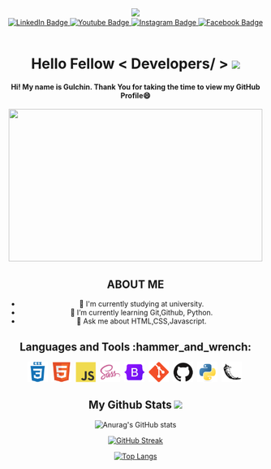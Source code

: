 <div id="header" align="center">
  <img src="https://media.giphy.com/media/emGDBYPZ2mVrsS1biZ/giphy.gif" width="100"/>
</div>
<div id="badges" align="center">
  <a href="https://www.linkedin.com/in/gülçin-mustafazadə-6a2a27205">
    <img src="https://img.shields.io/badge/LinkedIn-blue?style=for-the-badge&logo=linkedin&logoColor=white" alt="LinkedIn Badge"/>
  </a>
  <a href="https://github.com/GulcinMustafazada">
    <img src="https://img.shields.io/badge/Github-gray?style=for-the-badge&logo=github&logoColor=white" alt="Youtube Badge"/>
  </a>
  <a href="https://z-p15.www.instagram.com/">
    <img src="https://img.shields.io/badge/Instagram-red?style=for-the-badge&logo=instagram&logoColor=white" alt="Instagram Badge"/>
  </a>
   <a href="https://www.facebook.com/profile.php?id=100038549012827">
    <img src="https://img.shields.io/badge/Facebook-blue?style=for-the-badge&logo=facebook&logoColor=white" alt="Facebook Badge"/>
  </a>
</div>
<div id="badges" align="center">
  <img src="https://komarev.com/ghpvc/?username=GulcinMustafazada&style=flat-square&color=blue" alt=""/>
</div>

<h1 align="center">
  Hello Fellow < Developers/ >
  <img src="https://media.giphy.com/media/hvRJCLFzcasrR4ia7z/giphy.gif" width="30px"/>
</h1>

  <h4 align="center">
    Hi! My name is Gulchin. Thank You for taking the time to view my GitHub Profile😄
    
  </h4>





   <div align="center">
  <img src="https://res.cloudinary.com/practicaldev/image/fetch/s--2bZIjPGC--/c_limit%2Cf_auto%2Cfl_progressive%2Cq_66%2Cw_880/https://dev-to-uploads.s3.amazonaws.com/i/d4tvukbt5mra37cvwklk.gif" width="500px" height="300px"/>
    </div>
  <div align="center" >
  <h2>ABOUT ME</h2>
 <ul align="center">
  <li> 🔭 I'm currently studying at university.</li>
  <li> 🌱 I’m currently learning Git,Github, Python.</li>
  <li> 💬 Ask me about HTML,CSS,Javascript.</li>
</ul>
  <h2>
    </div>
   
</div>
  <h2 align="center">
    Languages and Tools
    :hammer_and_wrench:
  </h2>  
  
 <div align="center">
  <img src="https://github.com/devicons/devicon/blob/master/icons/css3/css3-plain-wordmark.svg"  title="CSS3" alt="CSS" width="40" height="40"/>&nbsp;
  <img src="https://github.com/devicons/devicon/blob/master/icons/html5/html5-original.svg" title="HTML5" alt="HTML" width="40" height="40"/>&nbsp;
  <img src="https://github.com/devicons/devicon/blob/master/icons/javascript/javascript-original.svg" title="JavaScript" alt="JavaScript" width="40" height="40"/>&nbsp;
    <img src="https://github.com/devicons/devicon/blob/master/icons/sass/sass-original.svg" title="Github" alt="Github" width="40" height="40"/>&nbsp;
    <img src="https://github.com/devicons/devicon/blob/master/icons/bootstrap/bootstrap-original.svg" title="Github" alt="Github" width="40" height="40"/>&nbsp;
  <img src="https://github.com/devicons/devicon/blob/master/icons/git/git-original.svg" title="Git" alt="Git" width="40" height="40"/>&nbsp;
  <img src="https://github.com/devicons/devicon/blob/master/icons/github/github-original.svg" title="Github" alt="Github" width="40" height="40"/>&nbsp;
  <img src="https://github.com/devicons/devicon/blob/master/icons/python/python-original.svg" title="Github" alt="Github" width="40" height="40"/>&nbsp;
  <img src="https://github.com/devicons/devicon/blob/master/icons/flask/flask-original.svg" title="Github" alt="Github" width="40" height="40"/>&nbsp; 
</div>
  
   <h2 align="center">
    My Github Stats
    <img src="https://media.giphy.com/media/d9RbxjZ8QXesiYoerE/giphy.gif" width="30px"/>
  </h2>  
  
<div align="center">   
  
![Anurag's GitHub stats](https://github-readme-stats.vercel.app/api?username=GulcinMustafazada&theme=dark&show_icons=true)

[![GitHub Streak](http://github-readme-streak-stats.herokuapp.com?user=GulcinMustafazada&theme=dark&background=000000)](https://git.io/streak-stats)
  
 [![Top Langs](https://github-readme-stats.vercel.app/api/top-langs/?username=GulcinMustafazada&layout=compact&theme=vision-friendly-dark)](https://github.com/anuraghazra/github-readme-stats)
 </div>
                                                                                                 

